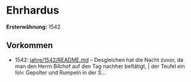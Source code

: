 # Ehrhardus

**Ersterwähnung:** 1542

## Vorkommen
- 1542: [jahre/1542/README.md](../jahre/1542/README.md) – Desgleichen hat die Nacht zuvor, da
man den Herrn Biſchof auf den Tag nachher beſtätigt, |
der Teufel ein ſol< Gepolter und Rumpeln in der S...
